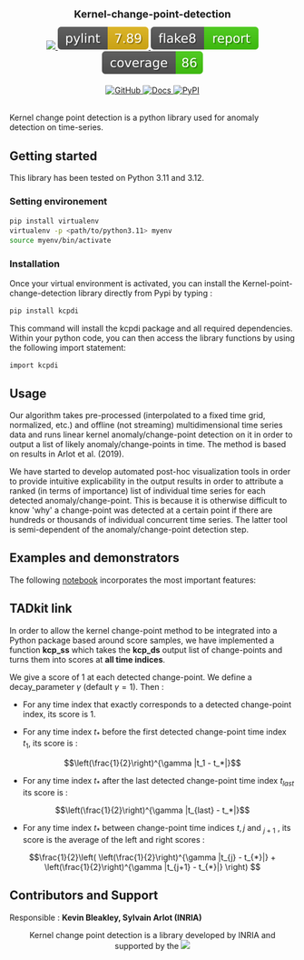 <div align="center">
    <h1 style="font-size: large; font-weight: bold;">Kernel-change-point-detection</h1>
</div><div align="center">
	<a href="#">
        <img src="https://img.shields.io/badge/Python-3.11%20--%203.12-blue">
    </a>
    </a>
	<a href="_static/pylint/pylint.txt">
        <img src="_static/pylint/pylint.svg" alt="Pylint Score">
    </a>
    <a href="_static/flake8/index.html">
        <img src="_static/flake8/flake8.svg" alt="Flake8 Report">
    </a>
    <a href="_static/coverage/index.html">
        <img src="_static/coverage/coverage.svg" alt="Coverage report">
    </a>
</div>
<br>
<div align="center">
    <a href="https://github.com/confianceai/kernel-change-point-detection">
        <img src="https://img.shields.io/badge/GitHub-Repository-181717?logo=github" alt="GitHub">
    </a>
    <a href="https://confianceai.github.io/kernel-change-point-detection/">
        <img src="https://img.shields.io/badge/Online%20Documentation-available-0A66C2?logo=readthedocs&logoColor=white" alt="Docs">
    </a>
    <a href="https://pypi.org/project/kcpdi/">
        <img src="https://img.shields.io/pypi/v/kcpdi?color=blue&label=PyPI&logo=pypi&logoColor=white" alt="PyPI">
    </a>
</div>

<br>


Kernel change point detection is a python library used for anomaly detection on time-series.

## Getting started

This library has been tested on Python 3.11 and 3.12.

### Setting environement
```bash
pip install virtualenv
virtualenv -p <path/to/python3.11> myenv
source myenv/bin/activate
```
### Installation
Once your virtual environment is activated, you can install the Kernel-point-change-detection library directly from Pypi by typing :

```bash
pip install kcpdi
```

This command will install the kcpdi package and all required dependencies.
Within your python code, you can then access the library functions by using the following import statement:

```
import kcpdi
```

## Usage

Our algorithm takes pre-processed (interpolated to a fixed time grid, normalized, etc.) and offline (not streaming) multidimensional time series data and runs linear kernel anomaly/change-point detection on it in order to output a list of likely anomaly/change-points in time.
The method is based on results in Arlot et al. (2019).

We have started to develop automated post-hoc visualization tools in order to provide intuitive explicability in the output results in order to attribute a ranked (in terms of importance) list of individual time series for each detected anomaly/change-point. This is because it is otherwise difficult to know 'why' a change-point was detected at a certain point if there are hundreds or thousands of individual concurrent time series. The latter tool is semi-dependent of the anomaly/change-point detection step.

## Examples and demonstrators

The following [notebook](examples/Example.ipynb) incorporates the most important features:

## TADkit link

In order to allow the kernel change-point method to be integrated into a Python package based around score samples, we have implemented a function **kcp_ss** which takes the **kcp_ds** output list of change-points and turns them into scores at **all time indices**.

We give a score of 1 at each detected change-point. We define a decay_parameter $γ$ (default $γ = 1$). Then :

- For any time index that exactly corresponds to a detected change-point index, its score is 1.

- For any time index $t_*$ before the first detected change-point time index $t_1$, its score is :

 $$\left(\frac{1}{2}\right)^{\gamma |t_1 - t_*|}$$

- For any time index $t_*$ after the last detected change-point time index $t_{last}$ its score is : 

$$\left(\frac{1}{2}\right)^{\gamma |t_{last} - t_*|}$$

- For any time index $t_*$ between change-point time indices $t,j$ and $_{j+1}$ , its score is the average of the left and right scores : 

$$\frac{1}{2}\left( \left(\frac{1}{2}\right)^{\gamma |t_{j} - t_{*}|} + \left(\frac{1}{2}\right)^{\gamma |t_{j+1} - t_{*}|} \right) $$




## Contributors and Support

Responsible : **Kevin Bleakley, Sylvain Arlot (INRIA)**

<p align="center">
  Kernel change point detection is a library developed by INRIA and supported by the  
  <a href="https://www.confiance.ai/" title="Confiance.ai">
   <img src="https://www.trustworthy-ai-foundation.eu/wp-content/uploads/2025/07/M0302_LOGO-ETAIA_RVB_2000px.png"  height="70">
  </a>
</p>

